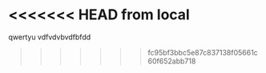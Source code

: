 <<<<<<< HEAD
from local
=======
qwertyu
vdfvdvbvdfbfdd
>>>>>>> fc95bf3bbc5e87c837138f05661c60f652abb718
